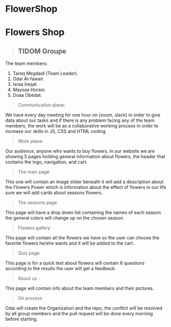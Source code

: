 # FlowerShop

# Flowers Shop
> ## TIDOM Groupe

The team members:

1. Tareq Megdadi (Team Leader).
2. Odai Al-fawair.
3. Israa Ireqat.
4. Maysaa Horani.
5. Doaa Obedat.

> Communication plane:

We have every day meeting for one hour on (zoom, slack) in order to give data about our tasks and if there is any problem facing any of the team members, the work will be as a collaborative working process in order to increase our skills in JS, CSS and HTML coding.

> Work plane:

Our audience, anyone who wants to buy  flowers, in our website we are showing 5 pages holding  general information about flowers, the header that contains the logo, navigation, and cart.

> The main page 

This one will contain an image slider beneath it will add a description about the Flowers Power which is information about the effect of flowers in our life sure we will add cards about seasons flowers.

> The seasons page 

This page will have a drop down list containing the names of each season the general colors will change up on the chosen season.

> Flowers gallery  

This page will contain all the flowers we have so the user can choose the favorite flowers he/she wants and it will be added to the cart.

> Quiz page 

This page is for a quick test about flowers will contain 6 questions according to the results the user will get a feedback.


> About us :

This page will contain info about the team members and their  pictures.

> Git process 

Odai will create the Organization and the repo, the conflict will be resolved by all group members and the pull request  will be done every morning before starting.




